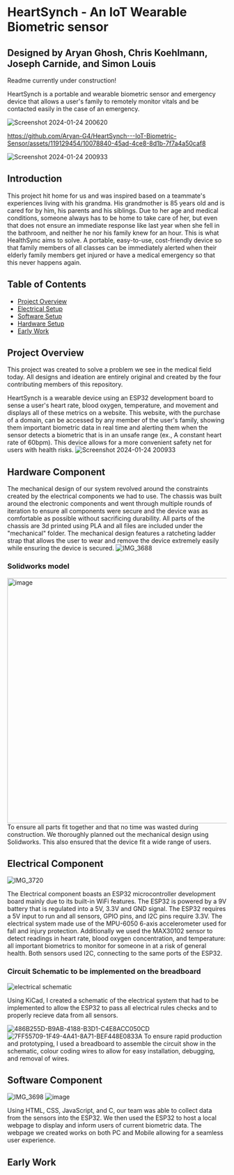 # HeartSynch - An IoT Wearable Biometric sensor
## Designed by Aryan Ghosh, Chris Koehlmann, Joseph Carnide, and Simon Louis
Readme currently under construction!

HeartSynch is a portable and wearable biometric sensor and emergency device that allows a user's family to remotely monitor vitals and be contacted easily in the case of an emergency.

![Screenshot 2024-01-24 200620](https://github.com/Aryan-G4/HeartSynch---IoT-Biometric-Sensor/assets/119129454/99210d81-8186-4e51-ba9f-0b6cdac2338f)


https://github.com/Aryan-G4/HeartSynch---IoT-Biometric-Sensor/assets/119129454/10078840-45ad-4ce8-8d1b-7f7a4a50caf8

![Screenshot 2024-01-24 200933](https://github.com/Aryan-G4/HeartSynch---IoT-Biometric-Sensor/assets/119129454/19ddc47e-7c95-4a41-aa0a-3c4ccdcb8304)


## Introduction
This project hit home for us and was inspired based on a teammate's experiences living with his grandma. His grandmother is 85 years old and is cared for by him, his parents and his siblings. Due to her age and medical conditions, someone always has to be home to take care of her, but even that does not ensure an immediate response like last year when she fell in the bathroom, and neither he nor his family knew for an hour. This is what HealthSync aims to solve. A portable, easy-to-use, cost-friendly device so that family members of all classes can be immediately alerted when their elderly family members get injured or have a medical emergency so that this never happens again.


## Table of Contents
- [Project Overview](#project-overview)
- [Electrical Setup](#electrical-Component)
- [Software Setup](#software-Component)
- [Hardware Setup](#hardware-Component)
- [Early Work](#early-work)

## Project Overview
This project was created to solve a problem we see in the medical field today. All designs and ideation are entirely original and created by the four contributing members of this repository. 

HeartSynch is a wearable device using an ESP32 development board to sense a user's heart rate, blood oxygen, temperature, and movement and displays all of these metrics on a website. This website, with the purchase of a domain, can be accessed by any member of the user's family, showing them important biometric data in real time and alerting them when the sensor detects a biometric that is in an unsafe range (ex., A constant heart rate of 60bpm). This device allows for a more convenient safety net for users with health risks. 
![Screenshot 2024-01-24 200933](https://github.com/Aryan-G4/HeartSynch---IoT-Biometric-Sensor/assets/119129454/bb329d6b-4eb7-49f0-9e54-5475ddae5023)

## Hardware Component
The mechanical design of our system revolved around the constraints created by the electrical components we had to use. The chassis was built around the electronic components and went through multiple rounds of iteration to ensure all components were secure and the device was as comfortable as possible without sacrificing durability. All parts of the chassis are 3d printed using PLA and all files are included under the "mechanical" folder. The mechanical design features a ratcheting ladder strap that allows the user to wear and remove the device extremely easily while ensuring the device is secured.
![IMG_3688](https://github.com/Aryan-G4/HeartSynch---IoT-Biometric-Sensor/assets/119129454/bae5fa0f-2977-4ff0-9e95-fba89ce2aa39)

### Solidworks model
<img width="562" alt="image" src="https://github.com/Aryan-G4/HeartSynch---IoT-Biometric-Sensor/assets/119129454/6ed4249d-8dfd-4c5e-9cc7-c51e4d49972d">
To ensure all parts fit together and that no time was wasted during construction. We thoroughly planned out the mechanical design using Solidworks. This also ensured that the device fit a wide range of users. 


## Electrical Component
![IMG_3720](https://github.com/Aryan-G4/HeartSynch---IoT-Biometric-Sensor/assets/119129454/cd76d473-1fb9-4cc8-be60-c57d2cdb5e28)

The Electrical component boasts an ESP32 microcontroller development board mainly due to its built-in WiFi features. The ESP32 is powered by a 9V battery that is regulated into a 5V, 3.3V and GND signal. The ESP32 requires a 5V input to run and all sensors, GPIO pins, and I2C pins require 3.3V. The electrical system made use of the MPU-6050 6-axis accelerometer used for fall and injury protection. Additionally we used the MAX30102 sensor to detect readings in heart rate, blood oxygen concentration, and temperature: all important biometrics to monitor for someone in at a risk of general health. Both sensors used I2C, connecting to the same ports of the ESP32. 

### Circuit Schematic to be implemented on the breadboard
![electrical schematic](https://github.com/Aryan-G4/HeartSynch---IoT-Biometric-Sensor/assets/119129454/355a4c2b-8783-4975-bae4-c4065def7e02)

Using KiCad, I created a schematic of the electrical system that had to be implemented to allow the ESP32 to pass all electrical rules checks and to properly recieve data from all sensors. 

![486B255D-B9AB-4188-B3D1-C4E8ACC050CD](https://github.com/Aryan-G4/Dexerity-Dash/assets/119129454/e878659e-f6ae-4cb4-bc1c-b90ef3d461d8)
![7FF55709-1F49-4A41-8A71-BEF448E0833A](https://github.com/Aryan-G4/Dexerity-Dash/assets/119129454/18eb1549-8e2a-45c8-859b-1432bd40856f)
To ensure rapid production and prototyping, I used a breadboard to assemble the circuit show in the schematic, colour coding wires to allow for easy installation, debugging, and removal of wires. 

## Software Component
![IMG_3698](https://github.com/Aryan-G4/HeartSynch---IoT-Biometric-Sensor/assets/119129454/3e7db2db-5fec-477b-af95-207d6d6d29c9)
![image](https://github.com/Aryan-G4/HeartSynch---IoT-Biometric-Sensor/assets/119129454/70630196-f0ef-4156-98cf-ad1564845c6d)

Using HTML, CSS, JavaScript, and C, our team was able to collect data from the sensors into the ESP32. We then used the ESP32 to host a local webpage to display and inform users of current biometric data. The webpage we created works on both PC and Mobile allowing for a seamless user experience. 


## Early Work










